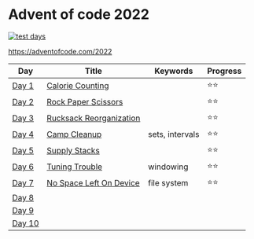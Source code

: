 # Advent of code 2022

[![test days](https://github.com/heidisu/advent-of-code-2022/actions/workflows/test-days.yml/badge.svg)](https://github.com/heidisu/advent-of-code-2022/actions/workflows/test-days.yml)

https://adventofcode.com/2022

| Day                      | Title                                                              | Keywords                                            | Progress |
|--------------------------|--------------------------------------------------------------------|-----------------------------------------------------|---------|
| [Day 1](day1/day1.fsx)   | [Calorie Counting](https://adventofcode.com/2022/day/1)            |                                       | ⭐⭐ |
| [Day 2](day2/day2.fsx) | [Rock Paper Scissors](https://adventofcode.com/2022/day/2)                   |                                                     | ⭐⭐ |
| [Day 3](day3/day3.fsx) | [Rucksack Reorganization](https://adventofcode.com/2022/day/3)     |                                               | ⭐⭐ |
| [Day 4](day4/day4.fsx) | [Camp Cleanup](https://adventofcode.com/2022/day/4)     |  sets, intervals | ⭐⭐ |
| [Day 5](day5/day5.fsx) | [Supply Stacks](https://adventofcode.com/2022/day/5)     |     | ⭐⭐ |
| [Day 6](day6/day6.fsx) | [Tuning Trouble](https://adventofcode.com/2022/day/6)     | windowing   | ⭐⭐ |
| [Day 7](day7/day7.fsx) | [No Space Left On Device](https://adventofcode.com/2022/day/7)     | file system | ⭐⭐ |
| [Day 8](day8/day8.fsx) | [](https://adventofcode.com/2022/day/8)     | 
| [Day 9](day9/day9.fsx) | [](https://adventofcode.com/2022/day/9)     | 
| [Day 10](day10/day10.fsx) | [](https://adventofcode.com/2022/day/10)     | 
